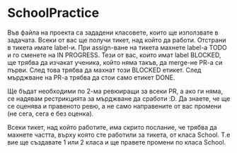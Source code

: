 # SchoolPractice

Във файла на проекта са зададени класовете, които ще използвате в задачата.
Всеки от вас ще получи тикет, над който да работи. Отстрани в тикета имате label-и. 
При assign-ване на тикета махнете label-a TODO и го сменете на IN PROGRESS. 
Тези от вас, които имат label BLOCKED, ще трябва да изчакат ученика, който няма такъв, да merge-не PR-a си първи.
След това трябва да махнат този BLOCKED етикет.
След мърджване на PR-a трябва да стои само етикет DONE.

Ще бъдат необходими по 2-ма ревюиращи за всеки PR, a ако ги няма, се надявам рестрикцията за мърджване да сработи :D.
Да знаете, че ще се оценява и правеното ревю, а не само направените от вас промени (не сега, сега е без оценка).

Всеки тикет, над който работите, има скрито послание, че трябва да махнете частта, върху която сте работили за тикета, от класа School. T.е вие ще създавате 1 или 2 класа и ще правете промени по класа School.



